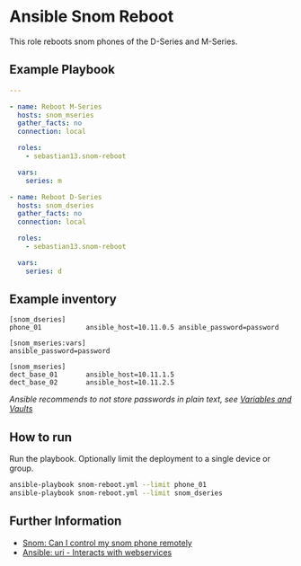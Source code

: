 # Ansible Snom Reboot

This role reboots snom phones of the D-Series and M-Series.

## Example Playbook

```yaml
---

- name: Reboot M-Series
  hosts: snom_mseries
  gather_facts: no
  connection: local

  roles:
    - sebastian13.snom-reboot

  vars:
  	series: m

- name: Reboot D-Series
  hosts: snom_dseries
  gather_facts: no
  connection: local

  roles:
    - sebastian13.snom-reboot

  vars:
  	series: d
```

## Example inventory

```
[snom_dseries]
phone_01           ansible_host=10.11.0.5 ansible_password=password

[snom_mseries:vars]
ansible_password=password

[snom_mseries]
dect_base_01       ansible_host=10.11.1.5
dect_base_02       ansible_host=10.11.2.5
```

*Ansible recommends to not store passwords in plain text, see [Variables and Vaults](https://docs.ansible.com/ansible/latest/user_guide/playbooks_best_practices.html#best-practices-for-variables-and-vaults)*

## How to run

Run the playbook. Optionally limit the deployment to a single device or group.

```bash
ansible-playbook snom-reboot.yml --limit phone_01
ansible-playbook snom-reboot.yml --limit snom_dseries
```
	
## Further Information

- [Snom: Can I control my snom phone remotely](http://wiki.snom.com/FAQ/Can_I_control_my_snom_phone_remotely)
- [Ansible: uri - Interacts with webservices](https://docs.ansible.com/ansible/latest/modules/uri_module.html)
